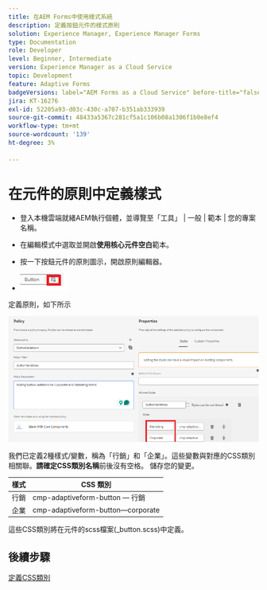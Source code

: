 ```yaml
---
title: 在AEM Forms中使用樣式系統
description: 定義按鈕元件的樣式原則
solution: Experience Manager, Experience Manager Forms
type: Documentation
role: Developer
level: Beginner, Intermediate
version: Experience Manager as a Cloud Service
topic: Development
feature: Adaptive Forms
badgeVersions: label="AEM Forms as a Cloud Service" before-title="false"
jira: KT-16276
exl-id: 52205a93-d03c-430c-a707-b351ab333939
source-git-commit: 48433a5367c281cf5a1c106b08a1306f1b0e8ef4
workflow-type: tm+mt
source-wordcount: '139'
ht-degree: 3%

---
```


# 在元件的原則中定義樣式

* 登入本機雲端就緒AEM執行個體，並導覽至「工具」 | 一般 | 範本 | 您的專案名稱。

* 在編輯模式中選取並開啟&#x200B;**使用核心元件空白**&#x200B;範本。
* 按一下按鈕元件的原則圖示，開啟原則編輯器。

* ![按鈕原則](assets/button-policy.png)

定義原則，如下所示

![button-policy-details](assets/styling-policy.png)

我們已定義2種樣式/變數，稱為「行銷」和「企業」。這些變數與對應的CSS類別相關聯。**請確定CSS類別名稱**&#x200B;前後沒有空格。
儲存您的變更。

| 樣式 | CSS 類別 |
|-----------|------------------------------------|
| 行銷 | cmp-adaptiveform-button — 行銷 |
| 企業 | cmp-adaptiveform-button—corporate |

這些CSS類別將在元件的scss檔案(_button.scss)中定義。

## 後續步驟

[定義CSS類別](./create-variations.md)

